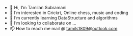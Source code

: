 - 👋 Hi, I’m Tamilan Subramani
- 👀 I’m interested in Crickrt, Online chess, music and coding
- 🌱 I’m currently learning DataStructure and algorithms
- 💞️ I’m looking to collaborate on ...
- 📫 How to reach me mail @ tamils1809@outlook.com

<!---
tamil1809/tamil1809 is a ✨ special ✨ repository because its `README.md` (this file) appears on your GitHub profile.
You can click the Preview link to take a look at your changes.
--->
